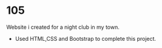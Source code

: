 # 105
Website i created for a night club in my town.

* Used HTML,CSS and Bootstrap to complete this project.
